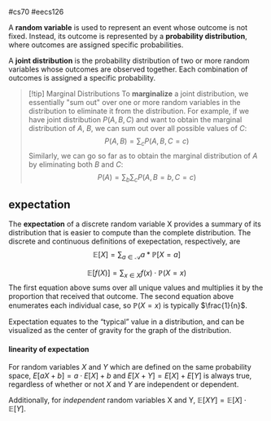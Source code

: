 #cs70 #eecs126 

A **random variable** is used to represent an event whose outcome is not fixed. Instead, its outcome is represented by a **probability distribution**, where outcomes are assigned specific probabilities. 

A **joint distribution** is the probability distribution of two or more random variables whose outcomes are observed together. Each combination of outcomes is assigned a specific probability.

>[!tip] Marginal Distributions
>To **marginalize** a joint distribution, we essentially "sum out" over one or more random variables in the distribution to eliminate it from the distribution. For example, if we have joint distribution $P(A, B, C)$ and want to obtain the marginal distribution of $A$, $B$, we can sum out over all possible values of $C$:
>$$P(A, B) = \sum_c P(A, B, C=c)$$
>Similarly, we can go so far as to obtain the marginal distribution of $A$ by eliminating both $B$ and $C$:
>$$P(A) = \sum_b \sum_c P(A, B=b, C=c)$$

## expectation
The **expectation** of a discrete random variable X provides a summary of its distribution that is easier to compute than the complete distribution. The discrete and continuous definitions of exepectation, respectively, are
$$ \mathbb{E}[X] = \sum_{a \in \mathscr{A}} a * \mathbb{P}[X = a] $$

$$ \mathbb{E}[f(X)] = \sum_{x \in X}f(x) \cdot \mathbb{P}(X = x) $$
The first equation above sums over all unique values and multiplies it by the proportion that received that outcome. The second equation above enumerates each individual case, so $\mathbb{P}(X = x)$ is typically $\frac{1}{n}$. 

Expectation equates to the “typical” value in a distribution, and can be visualized as the center of gravity for the graph of the distribution.

#### linearity of expectation
For random variables $X$ and $Y$ which are defined on the same probability space, $E[aX + b] = a \cdot E[X] + b$ and $E[X + Y] = E[X] + E[Y]$ is always true, regardless of whether or not $X$ and $Y$ are independent or dependent. 

Additionally, for _independent_ random variables X and Y, $\mathbb{E}[XY] = \mathbb{E}[X]\cdot \mathbb{E}[Y]$. 